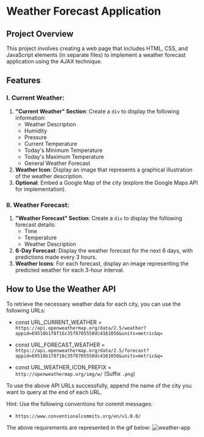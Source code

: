 # Weather Forecast Application

## Project Overview
This project involves creating a web page that includes HTML, CSS, and JavaScript elements (in separate files) to implement a weather forecast application using the AJAX technique.

## Features

### I. Current Weather:
1. **"Current Weather" Section**: Create a `div` to display the following information:
   - Weather Description
   - Humidity
   - Pressure
   - Current Temperature
   - Today's Minimum Temperature
   - Today's Maximum Temperature
   - General Weather Forecast
2. **Weather Icon**: Display an image that represents a graphical illustration of the weather description.
3. **Optional**: Embed a Google Map of the city (explore the Google Maps API for implementation).

### II. Weather Forecast:
1. **"Weather Forecast" Section**: Create a `div` to display the following forecast details:
   - Time
   - Temperature
   - Weather Description
2. **6-Day Forecast**: Display the weather forecast for the next 6 days, with predictions made every 3 hours.
3. **Weather Icons**: For each forecast, display an image representing the predicted weather for each 3-hour interval.

## How to Use the Weather API
To retrieve the necessary weather data for each city, you can use the following URLs:

- const URL_CURRENT_WEATHER = `https://api.openweathermap.org/data/2.5/weather?appid=69518b1f8f16c35f8705550dc4161056&units=metric&q=`

- const URL_FORECAST_WEATHER = `https://api.openweathermap.org/data/2.5/forecast?appid=69518b1f8f16c35f8705550dc4161056&units=metric&q=`

- const URL_WEATHER_ICON_PREFIX = `http://openweathermap.org/img/w/` (Suffix `.png`)

To use the above API URLs successfully, append the name of the city you want to query at the end of each URL.

Hint: Use the following conventions for commit messages:

- `https://www.conventionalcommits.org/en/v1.0.0/`

The above requirements are represented in the gif below:
![weather-app](https://github.com/user-attachments/assets/d5c397f4-ef5a-4faf-85ec-1c84e412726c)
